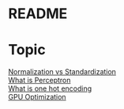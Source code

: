 # README

# Topic
[Normalization vs Standardization](https://medium.com/@meritshot/standardization-v-s-normalization-6f93225fbd84)  
[What is Perceptron](https://github.com/rudevico/Gachon-AISTUDY/blob/main/Topic/What%20is%20Perceptron.md)  
[What is one hot encoding](https://youtu.be/g6ZJKSGYxlM)  
[GPU Optimization](https://ainote.tistory.com/14)
